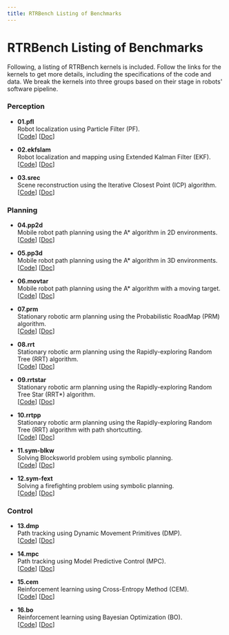```yaml
---
title: RTRBench Listing of Benchmarks 
---
```


#  RTRBench Listing of Benchmarks

Following, a listing of RTRBench kernels is included. Follow the links for the
kernels to get more details, including the specifications of the code and data.
We break the kernels into three groups based on their stage in robots' software
pipeline.

### Perception

- **01.pfl**  
Robot localization using Particle Filter (PF).  
[[Code](https://github.com/cmu-roboarch/rtrbench/tree/main/perception/01.pfl)] 
[[Doc](https://github.com/cmu-roboarch/rtrbench/blob/main/perception/01.pfl/README.md)]

- **02.ekfslam**  
Robot localization and mapping using Extended Kalman Filter (EKF).  
[[Code](https://github.com/cmu-roboarch/rtrbench/tree/main/perception/02.ekfslam)] 
[[Doc](https://github.com/cmu-roboarch/rtrbench/blob/main/perception/02.ekfslam/README.md)]

- **03.srec**  
Scene reconstruction using the Iterative Closest Point (ICP) algorithm.  
[[Code](https://github.com/cmu-roboarch/rtrbench/tree/main/perception/03.srec)] 
[[Doc](https://github.com/cmu-roboarch/rtrbench/blob/main/perception/03.srec/README.md)]

### Planning

- **04.pp2d**  
Mobile robot path planning using the A\* algorithm in 2D environments.  
[[Code](https://github.com/cmu-roboarch/rtrbench/tree/main/planning/04.pp2d)] 
[[Doc](https://github.com/cmu-roboarch/rtrbench/blob/main/planning/04.pp2d/README.md)]

- **05.pp3d**  
Mobile robot path planning using the A\* algorithm in 3D environments.  
[[Code](https://github.com/cmu-roboarch/rtrbench/tree/main/planning/05.pp3d)] 
[[Doc](https://github.com/cmu-roboarch/rtrbench/blob/main/planning/05.pp3d/README.md)]

- **06.movtar**  
Mobile robot path planning using the A\* algorithm with a moving target.  
[[Code](https://github.com/cmu-roboarch/rtrbench/tree/main/planning/06.movtar)] 
[[Doc](https://github.com/cmu-roboarch/rtrbench/blob/main/planning/06.movtar/README.md)]

- **07.prm**  
Stationary robotic arm planning using the Probabilistic RoadMap (PRM)
algorithm.  
[[Code](https://github.com/cmu-roboarch/rtrbench/tree/main/planning/07-10.robot-arm)] 
[[Doc](https://github.com/cmu-roboarch/rtrbench/blob/main/planning/07-10.robot-arm/README.md)]

- **08.rrt**  
Stationary robotic arm planning using the Rapidly-exploring Random Tree (RRT)
algorithm.  
[[Code](https://github.com/cmu-roboarch/rtrbench/tree/main/planning/07-10.robot-arm)] 
[[Doc](https://github.com/cmu-roboarch/rtrbench/blob/main/planning/07-10.robot-arm/README.md)]

- **09.rrtstar**  
Stationary robotic arm planning using the Rapidly-exploring Random Tree Star
(RRT*) algorithm.  
[[Code](https://github.com/cmu-roboarch/rtrbench/tree/main/planning/07-10.robot-arm)] 
[[Doc](https://github.com/cmu-roboarch/rtrbench/blob/main/planning/07-10.robot-arm/README.md)]

- **10.rrtpp**  
Stationary robotic arm planning using the Rapidly-exploring Random Tree (RRT)
algorithm with path shortcutting.  
[[Code](https://github.com/cmu-roboarch/rtrbench/tree/main/planning/07-10.robot-arm)] 
[[Doc](https://github.com/cmu-roboarch/rtrbench/blob/main/planning/07-10.robot-arm/README.md)]

- **11.sym-blkw**  
Solving Blocksworld problem using symbolic planning.  
[[Code](https://github.com/cmu-roboarch/rtrbench/tree/main/planning/11-12.sym-planner)] 
[[Doc](https://github.com/cmu-roboarch/rtrbench/blob/main/planning/11-12.sym-planner/README.md)]

- **12.sym-fext**  
Solving a firefighting problem using symbolic planning.  
[[Code](https://github.com/cmu-roboarch/rtrbench/tree/main/planning/11-12.sym-planner)] 
[[Doc](https://github.com/cmu-roboarch/rtrbench/blob/main/planning/11-12.sym-planner/README.md)]

### Control

- **13.dmp**  
Path tracking using Dynamic Movement Primitives (DMP).  
[[Code](https://github.com/cmu-roboarch/rtrbench/tree/main/control/13.dmp)] 
[[Doc](https://github.com/cmu-roboarch/rtrbench/blob/main/control/13.dmp/README.md)]

- **14.mpc**  
Path tracking using Model Predictive Control (MPC).  
[[Code](https://github.com/cmu-roboarch/rtrbench/tree/main/control/14.mpc)] 
[[Doc](https://github.com/cmu-roboarch/rtrbench/blob/main/control/14.mpc/README.md)]

- **15.cem**  
Reinforcement learning using Cross-Entropy Method (CEM).  
[[Code](https://github.com/cmu-roboarch/rtrbench/tree/main/control/15.cem)] 
[[Doc](https://github.com/cmu-roboarch/rtrbench/blob/main/control/15.cem/README.md)]

- **16.bo**  
Reinforcement learning using Bayesian Optimization (BO).  
[[Code](https://github.com/cmu-roboarch/rtrbench/tree/main/control/16.bo)] 
[[Doc](https://github.com/cmu-roboarch/rtrbench/blob/main/control/16.bo/README.md)]

